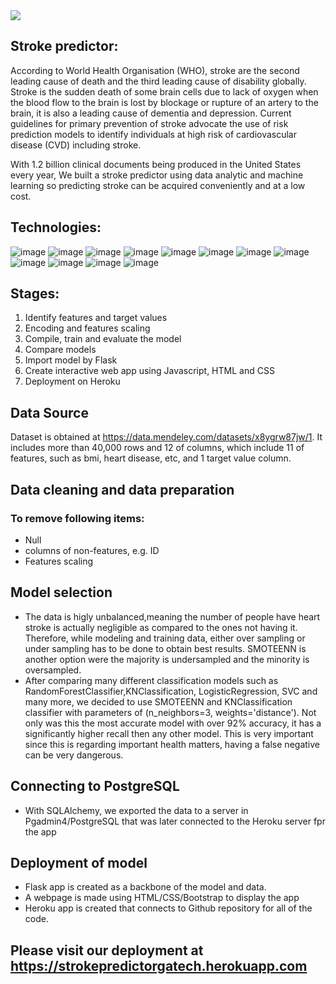 <img src="https://user-images.githubusercontent.com/83081310/143724214-f9c48d84-96bd-45b9-9d79-ed9c18584fe8.png">

## Stroke predictor:
According to World Health Organisation (WHO), stroke are the second leading cause of death and the third leading cause of disability globally. Stroke is the sudden death of some brain cells due to lack of oxygen when the blood flow to the brain is lost by blockage or rupture of an artery to the brain, it is also a leading cause of dementia and depression. Current guidelines for primary prevention of stroke advocate the use of risk prediction models to identify individuals at high risk of cardiovascular disease (CVD) including stroke.

With 1.2 billion clinical documents being produced in the United States every year, We built a stroke predictor using data analytic and machine learning so predicting stroke can be acquired conveniently and at a low cost.

## Technologies: 
![image](https://img.shields.io/badge/technologies-Python-orange)
![image](https://img.shields.io/badge/technologies-Pandas-orange)
![image](https://img.shields.io/badge/technologies-Sklearn-orange)
![image](https://img.shields.io/badge/technologies-PostgreSQL-orange)
![image](https://img.shields.io/badge/technologies-SQLAlchemy-orange)
![image](https://img.shields.io/badge/technologies-Flask-orange)
![image](https://img.shields.io/badge/technologies-HTML/CSS/Bootstrap-orange)
![image](https://img.shields.io/badge/technologies-Tableau-orange)
![image](https://img.shields.io/badge/technologies-Matplotlib-orange)
![image](https://img.shields.io/badge/technologies-Seaborn-orange)
![image](https://img.shields.io/badge/technologies-Heroku-orange)
![image](https://img.shields.io/badge/technologies-Sklearn-orange)


## Stages: 
1. Identify features and target values
2. Encoding and features scaling
3. Compile, train and evaluate the model
4. Compare models
5. Import model by Flask
6. Create interactive web app using Javascript, HTML and CSS
7. Deployment on Heroku

## Data Source
Dataset is obtained at https://data.mendeley.com/datasets/x8ygrw87jw/1. It includes more than 40,000 rows and 12 of columns, which include 11 of features, such as bmi, heart disease, etc, and 1 target value column. 

## Data cleaning and data preparation
### To remove following items:
* Null
* columns of non-features, e.g. ID
* Features scaling

## Model selection
* The data is higly unbalanced,meaning the number of people have heart stroke is actually negligible as compared to the ones not having it. Therefore, while modeling and training data, either over sampling or under sampling has to be done to obtain best results. SMOTEENN is another option were the majority is undersampled and the minority is oversampled.
* After comparing many different classification models such as RandomForestClassifier,KNClassification, LogisticRegression, SVC and many more, we decided to use SMOTEENN and KNClassification classifier with parameters of (n_neighbors=3, weights='distance'). Not only was this the most accurate model with over 92% accuracy, it has a significantly higher recall then any other model. This is very important since this is regarding important health matters, having a false negative can be very dangerous.


## Connecting to PostgreSQL
* With SQLAlchemy, we exported the data to a server in Pgadmin4/PostgreSQL that was later connected to the Heroku server fpr the app

## Deployment of model
* Flask app is created as a backbone of the model and data.
* A webpage is made using HTML/CSS/Bootstrap to display the app
* Heroku app is created that connects to Github repository for all of the code.

## Please visit our deployment at https://strokepredictorgatech.herokuapp.com
